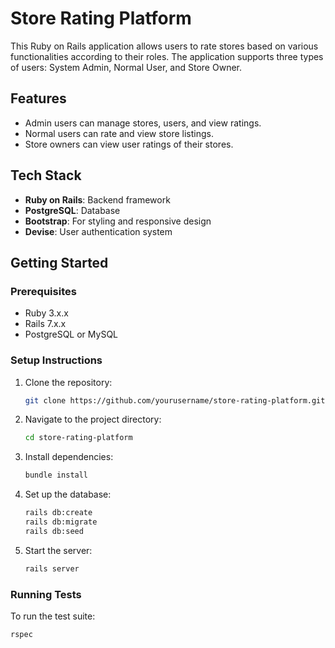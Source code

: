# Store Rating Platform

This Ruby on Rails application allows users to rate stores based on various functionalities according to their roles. The application supports three types of users: System Admin, Normal User, and Store Owner.

## Features
- Admin users can manage stores, users, and view ratings.
- Normal users can rate and view store listings.
- Store owners can view user ratings of their stores.

## Tech Stack
- **Ruby on Rails**: Backend framework
- **PostgreSQL**: Database
- **Bootstrap**: For styling and responsive design
- **Devise**: User authentication system

## Getting Started

### Prerequisites
- Ruby 3.x.x
- Rails 7.x.x
- PostgreSQL or MySQL

### Setup Instructions
1. Clone the repository:
    ```bash
    git clone https://github.com/yourusername/store-rating-platform.git
    ```
2. Navigate to the project directory:
    ```bash
    cd store-rating-platform
    ```
3. Install dependencies:
    ```bash
    bundle install
    ```
4. Set up the database:
    ```bash
    rails db:create
    rails db:migrate
    rails db:seed
    ```
5. Start the server:
    ```bash
    rails server
    ```

### Running Tests
To run the test suite:
```bash
rspec
